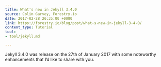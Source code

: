 ```yaml
---
title: What's new in Jekyll 3.4.0
source: Colin Garvey, Forestry.io
date: 2017-02-28 20:35:00 +0000
link: https://forestry.io/blog/post/what-s-new-in-jekyll-3-4-0/
content_type: Tutorial
tool:
- tool/jekyll.md

---
```

Jekyll 3.4.0 was release on the 27th of January 2017 with some noteworthy enhancements that I’d like to share with you.
